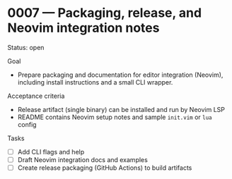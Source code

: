 # 0007 — Packaging, release, and Neovim integration notes

Status: open

Goal
- Prepare packaging and documentation for editor integration (Neovim), including install instructions and a small CLI wrapper.

Acceptance criteria
- Release artifact (single binary) can be installed and run by Neovim LSP
- README contains Neovim setup notes and sample `init.vim` or `lua` config

Tasks
- [ ] Add CLI flags and help
- [ ] Draft Neovim integration docs and examples
- [ ] Create release packaging (GitHub Actions) to build artifacts
